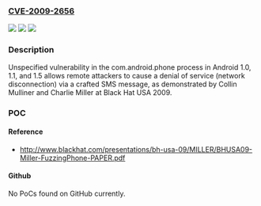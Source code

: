 ### [CVE-2009-2656](https://cve.mitre.org/cgi-bin/cvename.cgi?name=CVE-2009-2656)
![](https://img.shields.io/static/v1?label=Product&message=n%2Fa&color=blue)
![](https://img.shields.io/static/v1?label=Version&message=n%2Fa&color=blue)
![](https://img.shields.io/static/v1?label=Vulnerability&message=n%2Fa&color=brighgreen)

### Description

Unspecified vulnerability in the com.android.phone process in Android 1.0, 1.1, and 1.5 allows remote attackers to cause a denial of service (network disconnection) via a crafted SMS message, as demonstrated by Collin Mulliner and Charlie Miller at Black Hat USA 2009.

### POC

#### Reference
- http://www.blackhat.com/presentations/bh-usa-09/MILLER/BHUSA09-Miller-FuzzingPhone-PAPER.pdf

#### Github
No PoCs found on GitHub currently.

